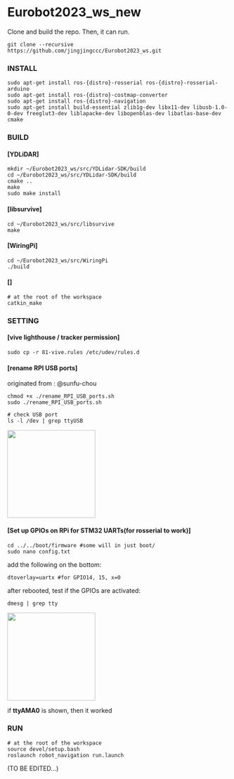 # Eurobot2023_ws_new

Clone and build the repo. Then, it can run.


```
git clone --recursive https://github.com/jingjingccc/Eurobot2023_ws.git 
```

### INSTALL
```
sudo apt-get install ros-{distro}-rosserial ros-{distro}-rosserial-arduino
sudo apt-get install ros-{distro}-costmap-converter
sudo apt-get install ros-{distro}-navigation
sudo apt-get install build-essential zlib1g-dev libx11-dev libusb-1.0-0-dev freeglut3-dev liblapacke-dev libopenblas-dev libatlas-base-dev cmake
```

### BUILD
#### [YDLiDAR]
```
mkdir ~/Eurobot2023_ws/src/YDLidar-SDK/build
cd ~/Eurobot2023_ws/src/YDLidar-SDK/build
cmake ..
make 
sudo make install
```
#### [libsurvive]
```
cd ~/Eurobot2023_ws/src/libsurvive
make
```
#### [WiringPi]
```
cd ~/Eurobot2023_ws/src/WiringPi
./build
```
#### []
```
# at the root of the workspace
catkin_make
```

### SETTING
#### [vive lighthouse / tracker permission]
```
sudo cp -r 81-vive.rules /etc/udev/rules.d
```
#### [rename RPI USB ports]
originated from : @sunfu-chou
```
chmod +x ./rename_RPI_USB_ports.sh
sudo ./rename_RPI_USB_ports.sh
```
```
# check USB port
ls -l /dev | grep ttyUSB
```
<img src="img/RPI_USB.png" height="200">

#### [Set up GPIOs on RPi for STM32 UARTs(for rosserial to work)]
```
cd ../../boot/firmware #some will in just boot/
sudo nano config.txt
```
add the following on the bottom:
```
dtoverlay=uartx #for GPIO14, 15, x=0
```
after rebooted, test if the GPIOs are activated:
```
dmesg | grep tty
```
<img src="img/Setup_rosserial_RPi.png" height="200">

if **ttyAMA0** is shown, then it worked
### RUN
```
# at the root of the workspace
source devel/setup.bash
roslaunch robot_navigation run.launch
```

(TO BE EDITED...)
